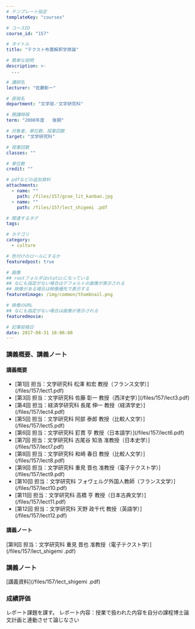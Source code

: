 ```yaml
---
# テンプレート指定
templateKey: "courses"

# コースID
course_id: "157"

# タイトル
title: "テクスト布置解釈学原論"

# 簡単な説明
description: >-
  ...

# 講師名
lecturer: "佐藤彰一"

# 部局名
department: "文学部／文学研究科"

# 開講時限
term: "2008年度	後期"

# 対象者、単位数、授業回数
target: "文学研究科"

# 授業回数
classes: ""

# 単位数
credit: ""

# pdfなどの追加資料
attachments: 
  - name: "" 
    path: /files/157/gcoe_lit_kanban.jpg
  - name: "" 
    path: /files/157/lect_shigemi .pdf

# 関連するタグ
tags:

# カテゴリ
category:
  - culture

# 色付けのロールにするか
featuredpost: true

# 画像
## rootフォルダはstaticになっている
## なにも指定がない場合はデフォルトの画像が表示される
## 映像がある場合は映像優先で表示する
featuredimage: /img/common/thumbnail.png

# 映像のURL
## なにも指定がない場合は画像が表示される
featuredmovie: 

# 記事投稿日
date: 2017-08-31 16:06:08
---
```


### 講義概要、講義ノート

#### 講義概要

<ul id="linklist">
<li>
[第1回 担当：文学研究科 松澤 和宏 教授（フランス文学）](/files/157/lect1.pdf) 
</li>
<li>
[第3回 担当：文学研究科 佐藤 彰一 教授（西洋史学）](/files/157/lect3.pdf) 
</li>
<li>
[第4回 担当：経済学研究科 長尾 伸一 教授（経済学史）](/files/157/lect4.pdf) 
</li>
<li>
[第5回 担当：文学研究科 阿部 泰郎 教授（比較人文学）](/files/157/lect5.pdf) 
</li>
<li>
[第6回 担当：文学研究科 釘貫 亨 教授（日本語学）](/files/157/lect6.pdf) 
</li>
<li>
[第7回 担当：文学研究科 古尾谷 知浩 准教授（日本史学）](/files/157/lect7.pdf) 
</li>
<li>
[第8回 担当：文学研究科 和崎 春日 教授（比較人文学）](/files/157/lect8.pdf) 
</li>
<li>
[第9回 担当：文学研究科 重見 晋也 准教授（電子テクスト学）](/files/157/lect9.pdf) 
</li>
<li>
[第10回 担当：文学研究科 フォヴェルグ外国人教師（フランス文学）](/files/157/lect10.pdf) 
</li>
<li>
[第11回 担当：文学研究科 高橋 亨 教授（日本古典文学）](/files/157/lect11.pdf) 
</li>
<li>
[第12回 担当：文学研究科 天野 政千代 教授（英語学）](/files/157/lect12.pdf) 
</li>
</ul>

#### 講義ノート

[第9回 担当：文学研究科 重見 晋也 准教授（電子テクスト学）](/files/157/lect_shigemi .pdf) 





### 講義ノート

[講義資料](/files/157/lect_shigemi .pdf) 





### 成績評価

レポート課題を課す。
レポート内容：授業で扱われた内容を自分の課程博士論文計画と連動させて論じなさい


